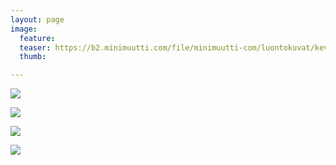```yaml
---
layout: page
image:
  feature:
  teaser: https://b2.minimuutti.com/file/minimuutti-com/luontokuvat/kev%C3%A4t/6/DS55274-245px.jpg
  thumb:

---
```


[![](https://b2.minimuutti.com/file/minimuutti-com/luontokuvat/kev%C3%A4t/6/DS55266-800px.jpg)](https://dl.dropboxusercontent.com/sh/ea1wtnz7z734o12/AABHflCvJq6rhXYxmQIFehsNa/luontokuvat/kev%C3%A4t/6/DS55266.jpg)

[![](https://b2.minimuutti.com/file/minimuutti-com/luontokuvat/kev%C3%A4t/6/DS55270-800px.jpg)](https://dl.dropboxusercontent.com/sh/ea1wtnz7z734o12/AAALjLmDh4ftfgOFIK6OxGLYa/luontokuvat/kev%C3%A4t/6/DS55270.jpg)

[![](https://b2.minimuutti.com/file/minimuutti-com/luontokuvat/kev%C3%A4t/6/DS55272-800px.jpg)](https://dl.dropboxusercontent.com/sh/ea1wtnz7z734o12/AACU1mHk_4fa6272qExz4Idla/luontokuvat/kev%C3%A4t/6/DS55272.jpg)

[![](https://b2.minimuutti.com/file/minimuutti-com/luontokuvat/kev%C3%A4t/6/DS55274-800px.jpg)](https://dl.dropboxusercontent.com/sh/ea1wtnz7z734o12/AABtfuSw8pvWAnNYNZ3jp3Swa/luontokuvat/kev%C3%A4t/6/DS55274.jpg)
